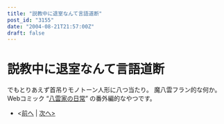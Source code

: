 ```yaml
---
title: "説教中に退室なんて言語道断"
post_id: "3155"
date: "2004-08-21T21:57:00Z"
draft: false
---
```


# 説教中に退室なんて言語道断

でもとりあえず首吊りモノトーン人形に八つ当たり。 魔八雲フラン的な何か。Webコミック “[八雲家の日常](/tag/yakumo-family?order=ASC)” の番外編的なやつです。 

  * <[前へ](/3141) | [次へ>](/3298)
